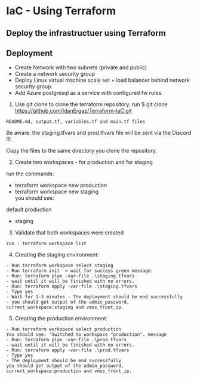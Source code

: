 # IaC - Using Terraform

## Deploy the infrastructuer using Terraform


## Deployment
 - Create Network with two subnets (private and public)
 - Create a network security group
 - Deploy Linux virtual machine scale set + load balancer behind network security group.
 - Add Azure postgresql as a service with configured fw rules.
 


			
1. Use git clone to clone the terraform repository.
run $ git clone https://github.com/IdanErgaz/Terraform-IaC.git

```-Verify that you can see the following files:
README.md, output.tf, variables.tf and main.tf files
```
Be aware: the staging.tfvars and prod.tfvars file will be sent via the Discord !!!

Copy the files to the same directory you clone the repository.


2. Create two workspaces - for production and for staging

run the commands:
 - terraform workspace new production
 - terraform workspace new staging  
you should see:

  default
  production
* staging

3. Validate that both workspaces were created
```
run : terraform workspace list
```
4. Creating the staging environment:
```
- Run terraform workspace select staging
- Run terraform init  > wait for success green message.
- Run: terraform plan -var-file .\staging.tfvars
- wait until it will be finished with no errors.
- Run: terraform apply -var-file .\staging.tfvars
- Type yes 
- Wait for 1-3 minutes - The deployment should be end successfully 
- you should get output of the admin_password, current_workspace:staging and vmss_front_ip.
```
5. Creating the production environment:
```
- Run terraform workspace select production 
You should see: "Switched to workspace "production". message
- Run: terraform plan -var-file .\prod.tfvars
- wait until it will be finished with no errors.
- Run: terraform apply -var-file .\prod.tfvars
- Type yes 
- The deployment should be end successfully 
you should get output of the admin_password, current_workspace:production and vmss_front_ip.
```



